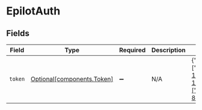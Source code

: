 # EpilotAuth


## Fields

| Field                                                                                                                                                                                                                                                                                                                                                                                                                                                                                                                                                                                                                             | Type                                                                                                                                                                                                                                                                                                                                                                                                                                                                                                                                                                                                                              | Required                                                                                                                                                                                                                                                                                                                                                                                                                                                                                                                                                                                                                          | Description                                                                                                                                                                                                                                                                                                                                                                                                                                                                                                                                                                                                                       | Example                                                                                                                                                                                                                                                                                                                                                                                                                                                                                                                                                                                                                           |
| --------------------------------------------------------------------------------------------------------------------------------------------------------------------------------------------------------------------------------------------------------------------------------------------------------------------------------------------------------------------------------------------------------------------------------------------------------------------------------------------------------------------------------------------------------------------------------------------------------------------------------- | --------------------------------------------------------------------------------------------------------------------------------------------------------------------------------------------------------------------------------------------------------------------------------------------------------------------------------------------------------------------------------------------------------------------------------------------------------------------------------------------------------------------------------------------------------------------------------------------------------------------------------- | --------------------------------------------------------------------------------------------------------------------------------------------------------------------------------------------------------------------------------------------------------------------------------------------------------------------------------------------------------------------------------------------------------------------------------------------------------------------------------------------------------------------------------------------------------------------------------------------------------------------------------- | --------------------------------------------------------------------------------------------------------------------------------------------------------------------------------------------------------------------------------------------------------------------------------------------------------------------------------------------------------------------------------------------------------------------------------------------------------------------------------------------------------------------------------------------------------------------------------------------------------------------------------- | --------------------------------------------------------------------------------------------------------------------------------------------------------------------------------------------------------------------------------------------------------------------------------------------------------------------------------------------------------------------------------------------------------------------------------------------------------------------------------------------------------------------------------------------------------------------------------------------------------------------------------- |
| `token`                                                                                                                                                                                                                                                                                                                                                                                                                                                                                                                                                                                                                           | [Optional[components.Token]](../../models/components/token.md)                                                                                                                                                                                                                                                                                                                                                                                                                                                                                                                                                                    | :heavy_minus_sign:                                                                                                                                                                                                                                                                                                                                                                                                                                                                                                                                                                                                                | N/A                                                                                                                                                                                                                                                                                                                                                                                                                                                                                                                                                                                                                               | {"sub":"476e9b48-42f4-4234-a2b0-4668b34626ce","cognito:groups":["Administrator"],"cognito:preferred_role":"arn:aws:iam::912468240823:role/base-administrator-role","iss":"https://cognito-idp.eu-central-1.amazonaws.com/eu-central-1_6lZSgmU6D","custom:ivy_org_id":"739224","cognito:username":"n.ahmad@epilot.cloud","custom:ivy_user_id":"10006129","cognito:roles":["arn:aws:iam::912468240823:role/base-administrator-role"],"aud":"6e0jbdnger7nmoktaaflarue1l","event_id":"cd5f5583-d90c-4db5-8e99-5f5dd29a4d75","token_use":"id","auth_time":1614333023,"exp":1614336623,"iat":1614333023,"email":"n.ahmad@epilot.cloud"} |